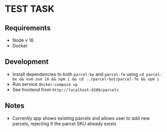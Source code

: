 # TEST TASK

## Requirements
-   Node v 16
-   Docker

## Development
-   Install dependencies to both `parcel-be` and `parcel-fe` using `cd parcel-be && nvm use 16 && npm i && cd ../parcel-bot/parcel-fe
&& npm i`
-   Run service `docker-compose up`
-   See frontend from `http://localhost:4200/parcels`

## Notes
-   Currently app shows existing parcels and allows user to add new parcels, rejecting if the parcel SKU already exists
